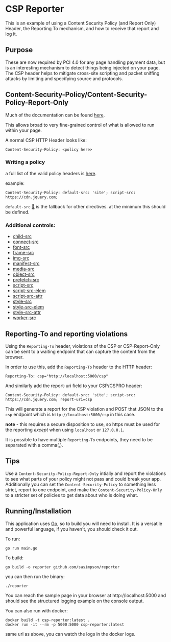 # CSP Reporter

This is an example of using a Content Security Policy (and Report Only) Header, the Reporting To mechanism, and how to receive that report and log it. 

## Purpose

These are now required by PCI 4.0 for any page handling payment data, but is an interesting mechanism to detect things being injected on your page. The CSP header helps to mitigate cross-site scripting and packet sniffing attacks by limiting and specifying source and protocols. 

## Content-Security-Policy/Content-Security-Policy-Report-Only

Much of the documentation can be found [here](https://developer.mozilla.org/en-US/docs/Web/HTTP/CSP).

This allows broad to very fine-grained control of what is allowed to run within your page. 

A normal CSP HTTP Header looks like:

    Content-Security-Policy: <policy here>

### Writing a policy

a full list of the valid policy headers is [here](https://developer.mozilla.org/en-US/docs/Web/HTTP/Headers/Content-Security-Policy).

example: 

    Content-Security-Policy: default-src: 'site'; script-src: https://cdn.jquery.com; 

`default-src` [🔗](https://developer.mozilla.org/en-US/docs/Web/HTTP/Headers/Content-Security-Policy/default-src) is the fallback for other directives.  at the minimum this should be defined.  

### Additional controls:

* [child-src](https://developer.mozilla.org/en-US/docs/Web/HTTP/Headers/Content-Security-Policy/child-src)
* [connect-src](https://developer.mozilla.org/en-US/docs/Web/HTTP/Headers/Content-Security-Policy/connect-src)
* [font-src](https://developer.mozilla.org/en-US/docs/Web/HTTP/Headers/Content-Security-Policy/font-src)
* [frame-src](https://developer.mozilla.org/en-US/docs/Web/HTTP/Headers/Content-Security-Policy/frame-src)
* [img-src](https://developer.mozilla.org/en-US/docs/Web/HTTP/Headers/Content-Security-Policy/img-src)
* [manifest-src](https://developer.mozilla.org/en-US/docs/Web/HTTP/Headers/Content-Security-Policy/manifest-src)
* [media-src](https://developer.mozilla.org/en-US/docs/Web/HTTP/Headers/Content-Security-Policy/media-src)
* [object-src](https://developer.mozilla.org/en-US/docs/Web/HTTP/Headers/Content-Security-Policy/object-src)
* [prefetch-src](https://developer.mozilla.org/en-US/docs/Web/HTTP/Headers/Content-Security-Policy/prefetch-src)
* [script-src](https://developer.mozilla.org/en-US/docs/Web/HTTP/Headers/Content-Security-Policy/script-src)
* [script-src-elem](https://developer.mozilla.org/en-US/docs/Web/HTTP/Headers/Content-Security-Policy/script-src-elem)
* [script-src-attr](https://developer.mozilla.org/en-US/docs/Web/HTTP/Headers/Content-Security-Policy/script-src-attr)
* [style-src](https://developer.mozilla.org/en-US/docs/Web/HTTP/Headers/Content-Security-Policy/style-src)
* [style-src-elem](https://developer.mozilla.org/en-US/docs/Web/HTTP/Headers/Content-Security-Policy/style-src-elem)
* [style-src-attr](https://developer.mozilla.org/en-US/docs/Web/HTTP/Headers/Content-Security-Policy/style-src-attr)
* [worker-src](https://developer.mozilla.org/en-US/docs/Web/HTTP/Headers/Content-Security-Policy/worker-src)

## Reporting-To and reporting violations

Using the `Reporting-To` header, violations of the CSP or CSP-Report-Only can be sent to a waiting endpoint that can capture the content from the browser. 

In order to use this, add the `Reporting-To` header to the HTTP header:

    Reporting-To: csp="http://localhost:5000/csp"

And similarly add the report-uri field to your CSP/CSPRO header:

    Content-Security-Policy: default-src: 'site'; script-src: https://cdn.jquery.com; report-uri=csp

This will generate a report for the CSP violation and POST that JSON to the `csp` endpoint which is `http://localhost:5000/csp` in this case.  

**note** - this requires a secure disposition to use, so https must be used for the reporting *except* when using `localhost` or `127.0.0.1`.

It is possible to have multiple `Reporting-To` endpoints, they need to be separated with a comma(,).

## Tips

Use a `Content-Security-Policy-Report-Only` intially and report the violations to see what parts of your policy might not pass and could break your app.  Additionally you can set the `Content-Security-Policy` to something less strict, report to one endpoint, and make the `Content-Security-Policy-Only` to a stricter set of policies to get data about who is doing what. 

## Running/Installation

This application uses [Go](https://go.dev), so to build you will need to install.  It is a versatile and powerful language, if you haven't, you should check it out.

To run:

    go run main.go

To build: 

    go build -o reporter github.com/sasimpson/reporter

you can then run the binary:

    ./reporter

You can reach the sample page in your browser at http://localhost:5000 and should see the structured logging example on the console output.

You can also run with docker:

    docker build -t csp-reporter:latest .
    docker run -it --rm -p 5000:5000 csp-reporter:latest

same url as above, you can watch the logs in the docker logs.